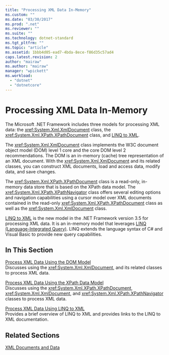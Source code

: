 ```yaml
---
title: "Processing XML Data In-Memory"
ms.custom: ""
ms.date: "03/30/2017"
ms.prod: ".net"
ms.reviewer: ""
ms.suite: ""
ms.technology: dotnet-standard
ms.tgt_pltfrm: ""
ms.topic: "article"
ms.assetid: 1bbb4d05-ead7-4bda-8ece-f86d35c57ad4
caps.latest.revision: 2
author: "mairaw"
ms.author: "mairaw"
manager: "wpickett"
ms.workload: 
  - "dotnet"
  - "dotnetcore"
---
```

# Processing XML Data In-Memory
The Microsoft .NET Framework includes three models for processing XML data: the <xref:System.Xml.XmlDocument> class, the <xref:System.Xml.XPath.XPathDocument> class, and [LINQ to XML](https://msdn.microsoft.com/library/f0fe21e9-ee43-4a55-b91a-0800e5782c13).  
  
 The <xref:System.Xml.XmlDocument> class implements the W3C document object model (DOM) level 1 core and the core DOM level 2 recommendations. The DOM is an in-memory (cache) tree representation of an XML document. With the <xref:System.Xml.XmlDocument> and its related classes, you can construct XML documents, load and access data, modify data, and save changes.  
  
 The <xref:System.Xml.XPath.XPathDocument> class is a read-only, in-memory data store that is based on the XPath data model. The <xref:System.Xml.XPath.XPathNavigator> class offers several editing options and navigation capabilities using a cursor model over XML documents contained in the read-only <xref:System.Xml.XPath.XPathDocument> class as well as the <xref:System.Xml.XmlDocument> class.  
  
 [LINQ to XML](https://msdn.microsoft.com/library/f0fe21e9-ee43-4a55-b91a-0800e5782c13) is the new model in the .NET Framework version 3.5 for processing XML data. It is an in-memory model that leverages [LINQ (Language-Integrated Query)](https://msdn.microsoft.com/library/a73c4aec-5d15-4e98-b962-1274021ea93d). LINQ extends the language syntax of C# and Visual Basic to provide new query capabilities.  
  
## In This Section  
 [Process XML Data Using the DOM Model](../../../../docs/standard/data/xml/process-xml-data-using-the-dom-model.md)  
 Discusses using the <xref:System.Xml.XmlDocument>, and its related classes to process XML data.  
  
 [Process XML Data Using the XPath Data Model](../../../../docs/standard/data/xml/process-xml-data-using-the-xpath-data-model.md)  
 Discusses using the <xref:System.Xml.XPath.XPathDocument>, <xref:System.Xml.XmlDocument>, and <xref:System.Xml.XPath.XPathNavigator> classes to process XML data.  
  
 [Process XML Data Using LINQ to XML](../../../../docs/standard/data/xml/process-xml-data-using-linq-to-xml.md)  
 Provides a brief overview of LINQ to XML and provides links to the LINQ to XML documentation.  
  
## Related Sections  
 [XML Documents and Data](../../../../docs/standard/data/xml/index.md)
